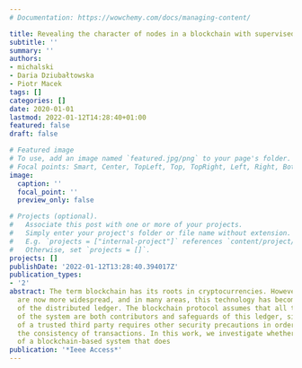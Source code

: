 ```yaml
---
# Documentation: https://wowchemy.com/docs/managing-content/

title: Revealing the character of nodes in a blockchain with supervised learning
subtitle: ''
summary: ''
authors:
- michalski
- Daria Dziubałtowska
- Piotr Macek
tags: []
categories: []
date: 2020-01-01
lastmod: 2022-01-12T14:28:40+01:00
featured: false
draft: false

# Featured image
# To use, add an image named `featured.jpg/png` to your page's folder.
# Focal points: Smart, Center, TopLeft, Top, TopRight, Left, Right, BottomLeft, Bottom, BottomRight.
image:
  caption: ''
  focal_point: ''
  preview_only: false

# Projects (optional).
#   Associate this post with one or more of your projects.
#   Simply enter your project's folder or file name without extension.
#   E.g. `projects = ["internal-project"]` references `content/project/deep-learning/index.md`.
#   Otherwise, set `projects = []`.
projects: []
publishDate: '2022-01-12T13:28:40.394017Z'
publication_types:
- '2'
abstract: The term blockchain has its roots in cryptocurrencies. However, its applications
  are now more widespread, and in many areas, this technology has become the foundation
  of the distributed ledger. The blockchain protocol assumes that all the participants
  of the system are both contributors and safeguards of this ledger, since the lack
  of a trusted third party requires other security precautions in order to maintain
  the consistency of transactions. In this work, we investigate whether for the participants
  of a blockchain-based system that does
publication: '*Ieee Access*'
---
```

